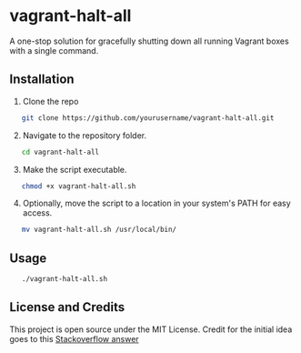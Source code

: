 # vagrant-halt-all
A one-stop solution for gracefully shutting down all running Vagrant boxes with a single command.

## Installation 

1. Clone the repo
```bash
   git clone https://github.com/yourusername/vagrant-halt-all.git
```
2. Navigate to the repository folder.
```bash
   cd vagrant-halt-all
```
3. Make the script executable.
```bash
   chmod +x vagrant-halt-all.sh
```
4. Optionally, move the script to a location in your system's PATH for easy access.
```bash
   mv vagrant-halt-all.sh /usr/local/bin/
```

## Usage
```bash
   ./vagrant-halt-all.sh
```

## License and Credits
This project is open source under the MIT License. Credit for the initial idea goes to this [Stackoverflow answer](https://askubuntu.com/a/617585) 

